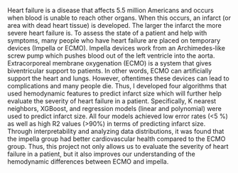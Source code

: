 Heart failure is a disease that affects 5.5 million Americans and occurs when blood is unable to reach other organs. When this occurs, an infarct (or area with dead heart tissue) is developed. The larger the infarct the more severe heart failure is. To assess the state of a patient and help with symptoms, many people who have heart failure are placed on temporary devices (Impella or ECMO). Impella devices work from an Archimedes-like screw pump which pushes blood out of the left ventricle into the aorta. Extracorporeal membrane oxygenation (ECMO) is a system that gives biventricular support to patients. In other words, ECMO can artificially support the heart and lungs. However, oftentimes these devices can lead to complications and many people die. 
Thus, I developed four algorithms that used hemodynamic features to predict infarct size which will further help evaluate the severity of heart failure in a patient. Specifically, K nearest neighbors, XGBoost, and regression models (linear and polynomial) were used to predict infarct size. All four models achieved low error rates (<5 %) as well as high R2 values (>90%) in terms of predicting infarct size. Through interpretability and analyzing data distributions, it was found that the impella group had better cardiovascular health compared to the ECMO group. Thus, this project not only allows us to evaluate the severity of heart failure in a patient, but it also improves our understanding of the hemodynamic differences between ECMO and impella.
